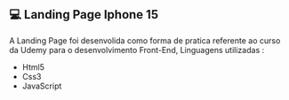 ## 💻 Landing Page Iphone 15

A Landing Page foi desenvolida como forma de pratica referente ao curso da Udemy para o desenvolvimento Front-End, Linguagens utilizadas : 

- Html5
- Css3
- JavaScript

